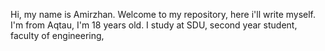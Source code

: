 Hi, my name is Amirzhan. Welcome to my repository, here i'll write myself. I'm from Aqtau, I'm 18 years old. I study at SDU, second year student, faculty of engineering,